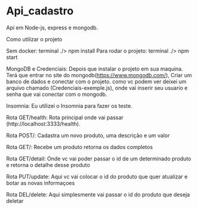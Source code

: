 # Api_cadastro

Api em Node-js, express e mongodb.

Como utilizar o projeto

Sem docker: 
terminal ./> npm install 
Para rodar o projeto:
terminal ./> npm start

MongoDB e Credenciais:
Depois que instalar o projeto em sua maquina. Terá que entrar no site do mongodb(https://www.mongodb.com/), Criar um banco de dados e conectar com o projeto. como vc podem ver deixei um arquivo chamado (Credenciais-exemple.js), onde vai inserir seu usuario e senha que vai conectar com o mongodb.  

Insomnia:
Eu utilizei o Insomnia para fazer os teste.

Rota GET/health:
Rota principal onde vai passar (http://localhost:3333/health).

Rota POST/:
Cadastra um novo produto, uma descrição e um valor

Rota GET/:
Recebe um produto retorna os dados completos

Rota GET/detail:
Onde vc vai poder passar o id de um determinado produto e retorna o detalhe desse produto  

Rota PUT/update:
Aqui vc vai colocar o id do produto que quer atualizar e botar as novas informaçoes

Rota DEL/delete:
Aqui simplesmente vai passar o id do produto que deseja deletar
